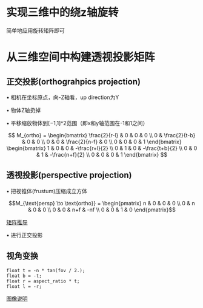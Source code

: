 # 实现三维中的绕z轴旋转
简单地应用旋转矩阵即可
# 从三维空间中构建透视投影矩阵
## 正交投影(orthograhpics projection)
• 相机在坐标原点，向-Z轴看，up direction为Y

• 物体Z轴扔掉

• 平移缩放物体到[−1,1]^2范围（即x和y轴范围在-1和1之间）

$$
M_{ortho} = \begin{bmatrix}
\frac{2}{r-l} & 0 & 0 & 0 \\
0 & \frac{2}{t-b} & 0 & 0 \\
0 & 0 & \frac{2}{n-f} & 0 \\
0 & 0 & 0 & 1
\end{bmatrix}
\begin{bmatrix}
1 & 0 & 0 & -\frac{r+l}{2} \\
0 & 1 & 0 & -\frac{t+b}{2} \\
0 & 0 & 1 & -\frac{n+f}{2} \\
0 & 0 & 0 & 1
\end{bmatrix}
$$
## 透视投影(perspective projection)
• 把视锥体(frustum)压缩成立方体
```math
M_{\text{persp} \to \text{ortho}} = \begin{pmatrix}
n & 0 & 0 & 0 \\
0 & n & 0 & 0 \\
0 & 0 & n+f & -nf \\
0 & 0 & 1 & 0
\end{pmatrix}
```
[矩阵推导](透视投影.pdf)

• 进行正交投影
## 视角变换
    float t = -n * tan(fov / 2.);
    float b = -t;
    float r = aspect_ratio * t;
    float l = -r;
[图像说明](视角变换.pdf)
